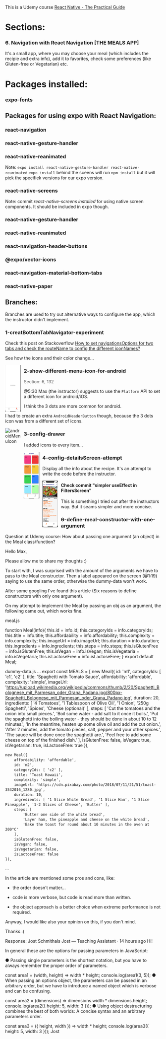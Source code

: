 This is a Udemy course
[React Native - The Practical Guide](https://www.udemy.com/react-native-the-practical-guide/)

# Sections:
### 6. Navigation with React Navigation [THE MEALS APP]

It's a small app, where you may choose your meal (which includes the recipie and extra info), add it to favorites, check some preferences (like Gluten-free or Vegetarian) etc.



# Packages installed:
### expo-fonts

## Packages for using expo with React Navigation:
### react-navigation
### react-native-gesture-handler
### react-native-reanimated
Note: `expo install react-native-gesture-handler react-native-reanimated` `expo install` behind the sceens will run `npm install` but it will pick the specifiek versions for our expo version.

### react-native-screens
Note: commit *react-native-screens installed* for using native screen components.
It should be included in expo though.

### react-native-gesture-handler 
### react-native-reanimated 
### react-navigation-header-buttons
### @expo/vector-icons
### react-navigation-material-bottom-tabs
### react-native-paper


## Branches:
Branches are used to try out alternative ways to configure the app, 
which the instructor didn't implement.

### 1-creatBottomTabNavigator-experiment
Check this post on Stackoverflow [How to set navigationsOptions for two tabs and check the routeName to config the different iconNames?](https://stackoverflow.com/questions/57769242/how-to-set-navigationsoptions-for-two-tabs-and-check-the-routename-to-config-the)

See how the icons and their color change...

<img src="./assets/gifs/configIconNames.gif"
     alt="configIconNames"
     style="float: left; margin-right: 10px; width:50px; height:150px" />

### 2-show-different-menu-icon-for-android
> Section: 6, 132
>
@5:30 Max (the instructor) suggests to use the `Platform` API to set a different icon for android/iOS.

I think the 3 dots are more common for android.

I had to create an extra `AndroidHeaderButton` though, because the 3 dots icon was from a different set of icons.

<img src="./assets/gifs/androidMenuIcon.gif"
     alt="androidMenuIcon"
     style="float: left; margin-right: 10px; width:50px; height:150px" />


### 3-config-drawer
I added icons to every item...

<img src="./assets/gifs/IconsToSideDrawer.gif"
     alt="IconsToSideDrawer"
     style="float: left; margin-right: 10px; width:50px; height:150px" />

### 4-config-detailsScreen-attempt
Display all the info about the recipe. It's an attempt to write the code before the instructor.

<img src="./assets/gifs/ingredients.png"
     alt="ingredients"
     style="float: left; margin-right: 10px; width:50px; height:150px" />

#### Check commit "simpler useEffect in FiltersScreen"
This is something I tried out after the instructors way. But it seams simpler and more
concise.


### 6-define-meal-constructor-with-one-argument
Question at Udemy course:
How about passing one argument (an object) in the Meal class/function?

Hello Max,

Please allow me to share my thoughts :)

To start with, I was surprised with the amount of the arguments we have to pass to the Meal constructor. Then a label appeared on the screen (@1:19) saying to use the same order, otherwise the dummy-data won't work.

After some googling I've found this article (Six reasons to define constructors with only one argument).

On my attempt to implement the Meal by passing an obj as an argument, the following came out, which works fine.

meal.js

function Meal(info){
    this.id = info.id;
    this.categoryIds = info.categoryIds;
    this.title = info.title;
    this.affordability = info.affordability;
    this.complexity = info.complexity;
    this.imageUrl = info.imageUrl;
    this.duration = info.duration;
    this.ingredients = info.ingredients;
    this.steps = info.steps;
    this.isGlutenFree = info.isGlutenFree;
    this.isVegan = info.isVegan;
    this.isVegetaria = info.isVegetaria;
    this.isLactoseFree = info.isLactoseFree;
}
export default Meal;


dummy-data.js
...
export const MEALS = [
    new Meal({
        id: 'm1',
        categoryIds: [ 'c1', 'c2' ],
        title: 'Spaghetti with Tomato Sauce',
        affordability: 'affordable',
        complexity: 'simple',
        imageUrl: 'https://upload.wikimedia.org/wikipedia/commons/thumb/2/20/Spaghetti_Bolognese_mit_Parmesan_oder_Grana_Padano.jpg/800px-Spaghetti_Bolognese_mit_Parmesan_oder_Grana_Padano.jpg',
        duration: 20,
        ingredients: [ '4 Tomatoes', '1 Tablespoon of Olive Oil', '1 Onion', '250g Spaghetti', 'Spices', 'Cheese (optional)' ],
        steps: [
            'Cut the tomatoes and the onion into small pieces.',
            'Boil some water - add salt to it once it boils.',
            'Put the spaghetti into the boiling water - they should be done in about 10 to 12 minutes.',
            'In the meantime, heaten up some olive oil and add the cut onion.',
            'After 2 minutes, add the tomato pieces, salt, pepper and your other spices.',
            'The sauce will be done once the spaghetti are.',
            'Feel free to add some cheese on top of the finished dish.'
        ],
        isGlutenFree: false,
        isVegan: true,
        isVegetarian: true,
        isLactoseFree: true
    }),
 
    new Meal({
        affordability: 'affordable',
        id: 'm2',
        categoryIds: [ 'c2' ],
        title: 'Toast Hawaii',
        complexity: 'simple',
        imageUrl: 'https://cdn.pixabay.com/photo/2018/07/11/21/51/toast-3532016_1280.jpg',
        duration: 10,
        ingredients: [ '1 Slice White Bread', '1 Slice Ham', '1 Slice Pineapple', '1-2 Slices of Cheese', 'Butter' ],
        steps: [
            'Butter one side of the white bread',
            'Layer ham, the pineapple and cheese on the white bread',
            'Bake the toast for round about 10 minutes in the oven at 200°C'
        ],
        isGlutenFree: false,
        isVegan: false,
        isVegetarian: false,
        isLactoseFree: false
    }),
...


In the article are mentioned some pros and cons, like:

- the order doesn't matter...

- code is more verbose, but code is read more than written.

- the object approach is a better choice when extreme performance is not required.

Anyway, I would like also your opinion on this, if you don't mind.

Thanks :)

Response:
Jost Schmithals
Jost — Teaching Assistant · 14 hours ago
Hi!

In general these are the options for passing parameters in JavaScript:

● Passing single parameters is the shortest notation, but you have to always remember the proper order of parameters.

const area1 = (width, height) => width * height;
console.log(area1(3, 5));
● When passing an options object, the parameters can be passed in an arbitrary order, but we have to introduce a named object which is verbose and can be confusing.

const area2 = (dimensions) => dimensions.width * dimensions.height;
console.log(area2({ height: 5, width: 3 }));
● Using object destructuring combines the best of both worlds: A concise syntax and an arbitrary parameters order.

const area3 = ({ height, width }) => width * height;
console.log(area3({ height: 5, width: 3 })); 
Jost